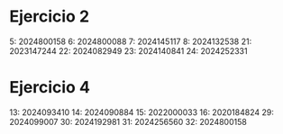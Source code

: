 # Ejercicio 2
5: 2024800158
6: 2024800088
7: 2024145117 
8: 2024132538
21: 2023147244
22: 2024082949
23: 2024140841
24: 2024252331
# Ejercicio 4
13: 2024093410
14: 2024090884
15: 2022000033
16: 2020184824
29: 2024099007
30: 2024192981
31: 2024256560
32: 2024800158
